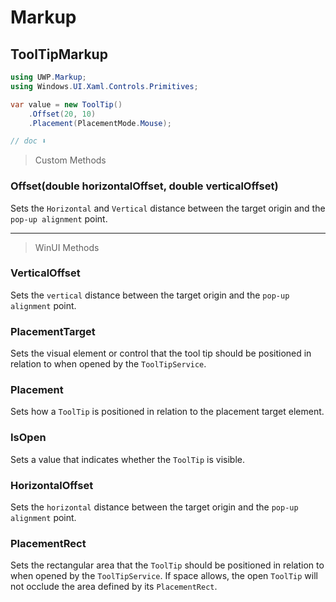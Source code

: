 # Markup
## ToolTipMarkup

```csharp
using UWP.Markup;
using Windows.UI.Xaml.Controls.Primitives;

var value = new ToolTip()
    .Offset(20, 10)
    .Placement(PlacementMode.Mouse);

// doc ⬇️
```

> Custom Methods

### Offset(double horizontalOffset, double verticalOffset)
Sets the `Horizontal` and `Vertical` distance between the target origin and the `pop-up alignment` point.

---
> WinUI Methods

### VerticalOffset
Sets the `vertical` distance between the target origin and the `pop-up alignment` point.

### PlacementTarget
Sets the visual element or control that the tool tip should be positioned in relation to when opened by the `ToolTipService`.

### Placement
Sets how a `ToolTip` is positioned in relation to the placement target element.

### IsOpen
Sets a value that indicates whether the `ToolTip` is visible.

### HorizontalOffset
Sets the `horizontal` distance between the target origin and the `pop-up alignment` point.

### PlacementRect
Sets the rectangular area that the `ToolTip` should be positioned in relation to when opened by the `ToolTipService`. If space allows, the open `ToolTip` will not occlude the area defined by its `PlacementRect`.

